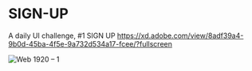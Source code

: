# SIGN-UP
A daily UI challenge, #1 SIGN UP 
https://xd.adobe.com/view/8adf39a4-9b0d-45ba-4f5e-9a732d534a17-fcee/?fullscreen

![Web 1920 – 1](https://user-images.githubusercontent.com/54798835/76744350-6107f480-6774-11ea-8d42-28f479de4f6b.jpg)
